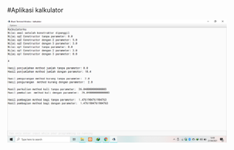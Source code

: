 #Aplikasi kalkulator



[![N|Solid](https://github.com/monikafebrina/monika/blob/master/ss%201.1.png)](https://github.com/monikafebrina/monika/blob/master/ss%201.1.png)
